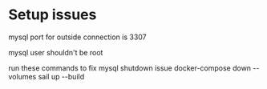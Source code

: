 
# Setup issues

mysql port for outside connection is 3307

mysql user shouldn't be root

run these commands to fix mysql shutdown issue
docker-compose down --volumes
sail up --build

